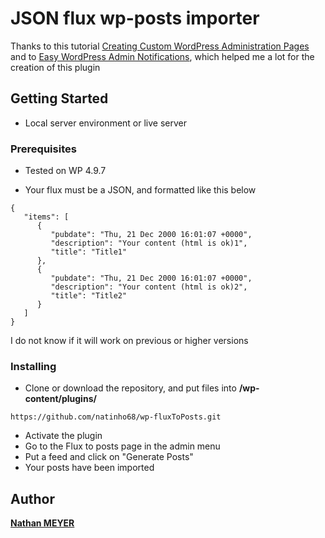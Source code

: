 # JSON flux wp-posts importer

Thanks to this tutorial [Creating Custom WordPress Administration Pages](https://code.tutsplus.com/tutorials/creating-custom-admin-pages-in-wordpress-1--cms-26829) and to [Easy WordPress Admin Notifications](https://github.com/JolekPress/Easy-WordPress-Admin-Notifications), which helped me a lot for the creation of this plugin

## Getting Started

* Local server environment or live server

### Prerequisites

* Tested on WP 4.9.7

* Your flux must be a JSON, and formatted like this below 
```
{
   "items": [
      {
         "pubdate": "Thu, 21 Dec 2000 16:01:07 +0000",
         "description": "Your content (html is ok)1",
         "title": "Title1"
      },
      {
         "pubdate": "Thu, 21 Dec 2000 16:01:07 +0000",
         "description": "Your content (html is ok)2",
         "title": "Title2"
      }
   ]
}
```

I do not know if it will work on previous or higher versions

### Installing



* Clone or download the repository, and put files into **/wp-content/plugins/**

```
https://github.com/natinho68/wp-fluxToPosts.git
```

* Activate the plugin
* Go to the Flux to posts page in the admin menu
* Put a feed and click on "Generate Posts"
* Your posts have been imported

## Author

[**Nathan MEYER**](https://github.com/natinho68)
